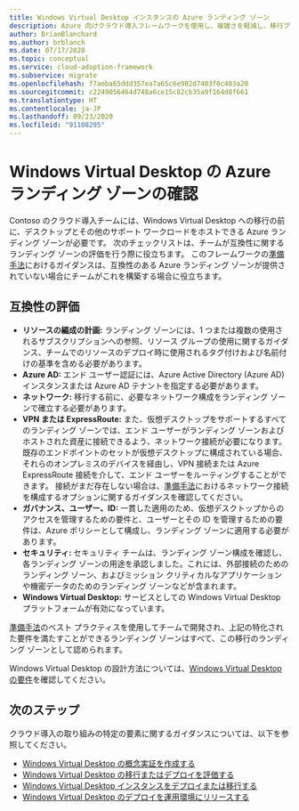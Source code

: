 ```yaml
---
title: Windows Virtual Desktop インスタンスの Azure ランディング ゾーン
description: Azure 向けクラウド導入フレームワークを使用し、複雑さを軽減し、移行プロセスを標準化するベストプラクティスを使用して仮想デスクトップの移行環境を準備します。
author: BrianBlanchard
ms.author: brblanch
ms.date: 07/17/2020
ms.topic: conceptual
ms.service: cloud-adoption-framework
ms.subservice: migrate
ms.openlocfilehash: f7aeba65ddd357ea7a65c6e902d7403f0c403a20
ms.sourcegitcommit: c2249056464d748a6ce15c82cb35a9f164d8f661
ms.translationtype: HT
ms.contentlocale: ja-JP
ms.lasthandoff: 09/23/2020
ms.locfileid: "91108295"
---
```

# <a name="windows-virtual-desktop-azure-landing-zone-review"></a>Windows Virtual Desktop の Azure ランディング ゾーンの確認

Contoso のクラウド導入チームには、Windows Virtual Desktop への移行の前に、デスクトップとその他のサポート ワークロードをホストできる Azure ランディング ゾーンが必要です。 次のチェックリストは、チームが互換性に関するランディング ゾーンの評価を行う際に役立ちます。 このフレームワークの[準備手法](../../ready/index.md)におけるガイダンスは、互換性のある Azure ランディング ゾーンが提供されていない場合にチームがこれを構築する場合に役立ちます。

## <a name="evaluate-compatibility"></a>互換性の評価

- **リソースの編成の計画:** ランディング ゾーンには、1 つまたは複数の使用されるサブスクリプションへの参照、リソース グループの使用に関するガイダンス、チームでのリソースのデプロイ時に使用されるタグ付けおよび名前付けの基準を含める必要があります。
- **Azure AD:** エンド ユーザー認証には、Azure Active Directory (Azure AD) インスタンスまたは Azure AD テナントを指定する必要があります。
- **ネットワーク:** 移行する前に、必要なネットワーク構成をランディング ゾーンで確立する必要があります。
- **VPN または ExpressRoute:** また、仮想デスクトップをサポートするすべてのランディング ゾーンでは、エンド ユーザーがランディング ゾーンおよびホストされた資産に接続できるよう、ネットワーク接続が必要になります。 既存のエンドポイントのセットが仮想デスクトップに構成されている場合、それらのオンプレミスのデバイスを経由し、VPN 接続または Azure ExpressRoute 接続を介して、エンド ユーザーをルーティングすることができます。 接続がまだ存在しない場合は、[準備手法](../../ready/index.md)におけるネットワーク接続を構成するオプションに関するガイダンスを確認してください。
- **ガバナンス、ユーザー、ID:** 一貫した適用のため、仮想デスクトップからのアクセスを管理するための要件と、ユーザーとその ID を管理するための要件は、Azure ポリシーとして構成し、ランディング ゾーンに適用する必要があります。
- **セキュリティ:** セキュリティ チームは、ランディング ゾーン構成を確認し、各ランディング ゾーンの用途を承認しました。これには、外部接続のためのランディング ゾーン、およびミッション クリティカルなアプリケーションや機密データのためのランディング ゾーンなどが含まれます。
- **Windows Virtual Desktop:** サービスとしての Windows Virtual Desktop プラットフォームが有効になっています。 <!-- TODO: Add link to enable the service. -->

[準備手法](../../ready/index.md)のベスト プラクティスを使用してチームで開発され、上記の特化された要件を満たすことができるランディング ゾーンはすべて、この移行のランディング ゾーンとして認められます。

Windows Virtual Desktop の設計方法については、[Windows Virtual Desktop の要件](/azure/virtual-desktop/overview#requirements)を確認してください。

## <a name="next-steps"></a>次のステップ

クラウド導入の取り組みの特定の要素に関するガイダンスについては、以下を参照してください。

- [Windows Virtual Desktop の概念実証を作成する](./proof-of-concept.md)
- [Windows Virtual Desktop の移行またはデプロイを評価する](./migrate-assess.md)
- [Windows Virtual Desktop インスタンスをデプロイまたは移行する](./migrate-deploy.md)
- [Windows Virtual Desktop のデプロイを運用環境にリリースする](./migrate-release.md)
